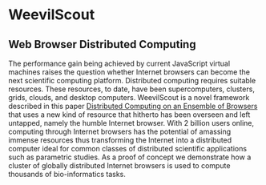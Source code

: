 WeevilScout 
===========
Web Browser Distributed Computing
-----------

The performance gain being achieved by current JavaScript virtual machines raises the 
question whether Internet browsers can become the next scientific computing platform. 
Distributed computing requires suitable resources. These resources, to date, have been supercomputers, clusters, grids, clouds, and desktop computers. 
WeevilScout is a novel framework described in this paper [Distributed Computing on an Ensemble of Browsers](http://ieeexplore.ieee.org/xpl/articleDetails.jsp?arnumber=6407142)
that uses a new kind of resource that hitherto has been overseen and left untapped, namely the humble Internet browser. 
With 2 billion users online, computing through Internet browsers has the potential of amassing immense resources thus transforming
the Internet into a distributed computer ideal for common classes of distributed scientific applications such as parametric studies.
As a proof of concept we demonstrate how a cluster of globally distributed Internet browsers is used to compute thousands of bio-informatics tasks.
